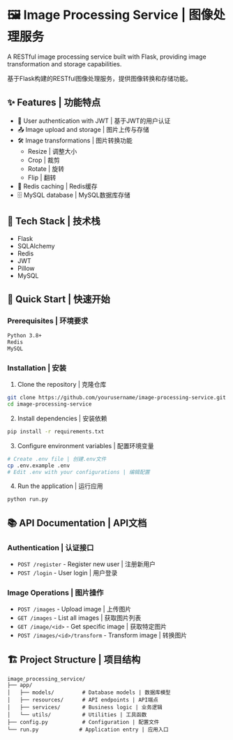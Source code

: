 # 🖼️ Image Processing Service | 图像处理服务

A RESTful image processing service built with Flask, providing image transformation and storage capabilities.

基于Flask构建的RESTful图像处理服务，提供图像转换和存储功能。

## ✨ Features | 功能特点

- 🔐 User authentication with JWT | 基于JWT的用户认证
- 📤 Image upload and storage | 图片上传与存储
- 🛠️ Image transformations | 图片转换功能
  - Resize | 调整大小
  - Crop | 裁剪
  - Rotate | 旋转
  - Flip | 翻转
- 💾 Redis caching | Redis缓存
- 🗄️ MySQL database | MySQL数据库存储

## 🔧 Tech Stack | 技术栈

- Flask
- SQLAlchemy
- Redis
- JWT
- Pillow
- MySQL

## 🚀 Quick Start | 快速开始

### Prerequisites | 环境要求

```bash
Python 3.8+
Redis
MySQL
```

### Installation | 安装

1. Clone the repository | 克隆仓库
```bash
git clone https://github.com/yourusername/image-processing-service.git
cd image-processing-service
```

2. Install dependencies | 安装依赖
```bash
pip install -r requirements.txt
```

3. Configure environment variables | 配置环境变量
```bash
# Create .env file | 创建.env文件
cp .env.example .env
# Edit .env with your configurations | 编辑配置
```

4. Run the application | 运行应用
```bash
python run.py
```

## 📚 API Documentation | API文档

### Authentication | 认证接口

- `POST /register` - Register new user | 注册新用户
- `POST /login` - User login | 用户登录

### Image Operations | 图片操作

- `POST /images` - Upload image | 上传图片
- `GET /images` - List all images | 获取图片列表
- `GET /image/<id>` - Get specific image | 获取特定图片
- `POST /images/<id>/transform` - Transform image | 转换图片

## 🏗️ Project Structure | 项目结构

```
image_processing_service/
├── app/
│   ├── models/         # Database models | 数据库模型
│   ├── resources/      # API endpoints | API端点
│   ├── services/       # Business logic | 业务逻辑
│   └── utils/          # Utilities | 工具函数
├── config.py           # Configuration | 配置文件
└── run.py             # Application entry | 应用入口
```